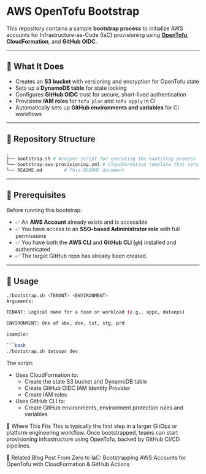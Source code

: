 # AWS OpenTofu Bootstrap

This repository contains a sample **bootstrap process** to initialize AWS accounts for Infrastructure-as-Code (IaC) provisioning using **[OpenTofu](https://opentofu.org/)**, **CloudFormation**, and **GitHub OIDC**.


---

## 🔧 What It Does

- Creates an **S3 bucket** with versioning and encryption for OpenTofu state
- Sets up a **DynamoDB table** for state locking
- Configures **GitHub OIDC** trust for secure, short-lived authentication
- Provisions **IAM roles** for `tofu plan` and `tofu apply` in CI
- Automatically sets up **GitHub environments and variables** for CI workflows

---

## 📁 Repository Structure

```bash
.
├── bootstrap.sh # Wrapper script for executing the bootstrap process
└── bootstrap-aws-provisioning.yml # CloudFormation template that sets up foundational AWS resources
└── README.md        # This README document
```

---

## 📌 Prerequisites

Before running this bootstrap:

- ✅ An **AWS Account** already exists and is accessible
- ✅ You have access to an **SSO-based Administrator role** with full permissions
- ✅ You have both the **AWS CLI** and **GitHub CLI (`gh`)** installed and authenticated
- ✅ The target GitHub repo has already been created.

---

## 🚀 Usage

```bash
./bootstrap.sh <TENANT> <ENVIRONMENT>
Arguments:

TENANT: Logical name for a team or workload (e.g., appx, dataops)

ENVIRONMENT: One of sbx, dev, tst, stg, prd

Example:

```bash
./bootstrap.sh dataops dev
```

The script:

- Uses CloudFormation to:
  - Create the state S3 bucket and DynamoDB table
  - Create GitHub OIDC IAM Identity Provider
  - Create IAM roles
- Uses GitHub CLI to:
  - Create GitHub environments, environment protection rules and variables


🧩 Where This Fits
This is typically the first step in a larger GitOps or platform engineering workflow. Once bootstrapped, teams can start provisioning infrastructure using OpenTofu, backed by GitHub CI/CD pipelines.

📖 Related Blog Post
From Zero to IaC: Bootstrapping AWS Accounts for OpenTofu with CloudFormation & GitHub Actions
